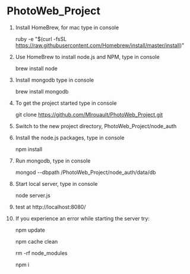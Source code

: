 # PhotoWeb_Project

1) Install HomeBrew, for mac type in console

    ruby -e "$(curl -fsSL https://raw.githubusercontent.com/Homebrew/install/master/install)"

2) Use HomeBrew to install node.js and NPM, type in console

    brew install node

3) Install mongodb type in console

    brew install mongodb

4) To get the project started type in console

    git clone https://github.com/Mlrouault/PhotoWeb_Project.git

5) Switch to the new project directory, PhotoWeb_Project/node_auth

6) Install the node.js packages, type in console

    npm install

7) Run mongodb, type in console

    mongod --dbpath <path to project directory> /PhotoWeb_Project/node_auth/data/db

8) Start local server, type in console

    node server.js

9) test at http://localhost:8080/

10) If you experience an error while starting the server try:

    npm update

    npm cache clean

    rm -rf node_modules

    npm i
    
